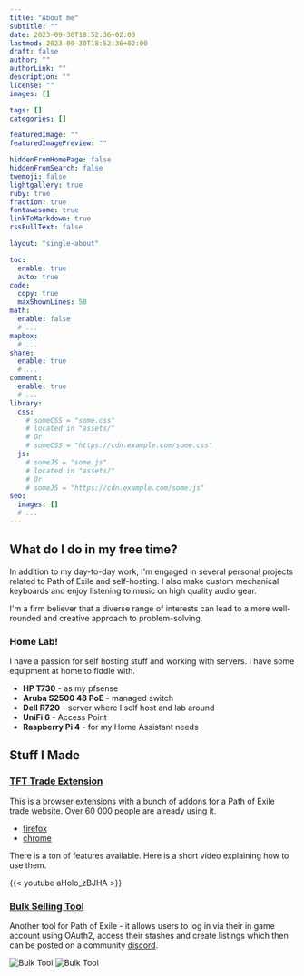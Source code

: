 ```yaml
---
title: "About me"
subtitle: ""
date: 2023-09-30T18:52:36+02:00
lastmod: 2023-09-30T18:52:36+02:00
draft: false
author: ""
authorLink: ""
description: ""
license: ""
images: []

tags: []
categories: []

featuredImage: ""
featuredImagePreview: ""

hiddenFromHomePage: false
hiddenFromSearch: false
twemoji: false
lightgallery: true
ruby: true
fraction: true
fontawesome: true
linkToMarkdown: true
rssFullText: false

layout: "single-about"

toc:
  enable: true
  auto: true
code:
  copy: true
  maxShownLines: 50
math:
  enable: false
  # ...
mapbox:
  # ...
share:
  enable: true
  # ...
comment:
  enable: true
  # ...
library:
  css:
    # someCSS = "some.css"
    # located in "assets/"
    # Or
    # someCSS = "https://cdn.example.com/some.css"
  js:
    # someJS = "some.js"
    # located in "assets/"
    # Or
    # someJS = "https://cdn.example.com/some.js"
seo:
  images: []
  # ...
---
```


## What do I do in my free time?

In addition to my day-to-day work, I'm engaged in several personal projects related to Path of Exile and self-hosting.
I also make custom mechanical keyboards and enjoy listening to music on high quality audio gear.

I'm a firm believer that a diverse range of interests can lead to a more well-rounded and creative approach to problem-solving.

### Home Lab!

I have a passion for self hosting stuff and working with servers. I have some equipment at home to fiddle with.

* **HP T730** - as my pfsense
* **Aruba S2500 48 PoE** - managed switch
* **Dell R720** - server where I self host and lab around
* **UniFi 6** - Access Point
* **Raspberry Pi 4** - for my Home Assistant needs


## Stuff I Made

### [TFT Trade Extension](http://chrome.extension.tftrove.com)

This is a browser extensions with a bunch of addons for a Path of Exile trade website. Over 60 000 people are already using it.

* [firefox](http://firefox.extension.tftrove.com)
* [chrome](http://chrome.extension.tftrove.com)

There is a ton of features available. Here is a short video explaining how to use them.

{{< youtube aHolo_zBJHA >}}

### [Bulk Selling Tool](https://bulk.tftrove.com)

Another tool for Path of Exile - it allows users to log in via their in game account using OAuth2, access their stashes and create listings which then can be posted on a community [discord](https://discord.gg/tftrove).

![Bulk Tool](/images/bulk-tool-main.png "Bulk tool not logged in")
![Bulk Tool](/images/bulk-tool-loggedin.png "Bulk tool logged in")

